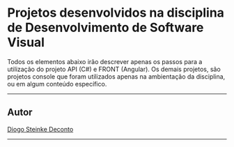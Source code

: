 # Projetos desenvolvidos na disciplina de Desenvolvimento de Software Visual

Todos os elementos abaixo irão descrever apenas os passos para a utilização do projeto API (C#) e FRONT (Angular). Os demais projetos, são projetos console que foram utilizados apenas na ambientação da disciplina, ou em algum conteúdo específico.
___


## Autor
[Diogo Steinke Deconto](https://www.linkedin.com/in/diogodeconto/)
___
